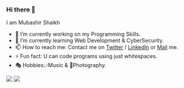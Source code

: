 ### Hi there 👋
 
 I am Mubashir Shaikh

- 🔭 I’m currently working on my Programming Skills.
- 🌱 I’m currently learning Web Development & CyberSecurity.
- 📫 How to reach me: Contact me on [Twitter](https://twitter.com/zealtrax_shaikh) / [LinkedIn](https://www.linkedin.com/in/mubashir-shaikh-134629227)
 or [Mail](mailto:shaikhmubashirr@gmail.com) me.
- ⚡ Fun fact: U can code programs using just whitespaces.
- 🎭 Hobbies:🎶Music & 📸Photography.




<img src="https://github-readme-stats.vercel.app/api?username=Zealtrax101&&show_icons=true&title_color=ffffff&icon_color=bb2acf&text_color=daf7dc&bg_color=160a33">
<img src="https://github-readme-stats.vercel.app/api/top-langs/?username=Zealtrax101&layout=compact&bg_color=160a33&text_color=daf7dc&title_color=ffffff">
